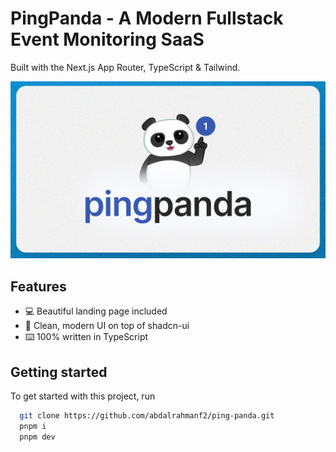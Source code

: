 # PingPanda - A Modern Fullstack Event Monitoring SaaS

Built with the Next.js App Router, TypeScript & Tailwind.

![Project Image](https://github.com/abdalrahmanf2/ping-panda/blob/main/public/thumbnail.png)

## Features

- 💻 Beautiful landing page included
- 🌟 Clean, modern UI on top of shadcn-ui
- ⌨️ 100% written in TypeScript

## Getting started

To get started with this project, run

```bash
  git clone https://github.com/abdalrahmanf2/ping-panda.git
  pnpm i
  pnpm dev
```
